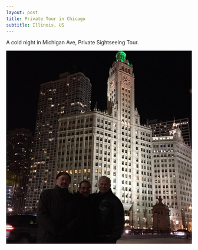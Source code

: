 ```yaml
---
layout: post
title: Private Tour in Chicago
subtitle: Illinois, US
---
```


A cold night in Michigan Ave, Private Sightseeing Tour.

[
![Private Tour in Chicago](/img/blog/cesar-cabrera-chicago-2018.jpg)
](/img/blog/cesar-cabrera-chicago-2018.jpg)
